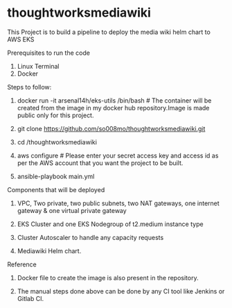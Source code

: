 # thoughtworksmediawiki

This Project is to build a pipeline to deploy the media wiki helm chart to AWS EKS

Prerequisites to run the code

1. Linux Terminal
2. Docker

Steps to follow:

1. docker run -it arsenal14h/eks-utils /bin/bash  # The container will be created from the image in my docker hub repository.Image is made public only for this project.

2. git clone https://github.com/so008mo/thoughtworksmediawiki.git 

2. cd /thoughtworksmediawiki

3. aws configure    # Please enter your secret access key and access id as per the AWS account that you want the project to be built.

4. ansible-playbook main.yml

Components that will be deployed

1. VPC, Two private, two public subnets, two NAT gateways, one internet gateway & one virtual private gateway

2. EKS Cluster and one EKS Nodegroup of t2.medium instance type

3. Cluster Autoscaler to handle any capacity requests

4. Mediawiki Helm chart.

Reference

1. Docker file to create the image is also present in the repository.

2. The manual steps done above can be done by any CI tool like Jenkins or Gitlab CI.

